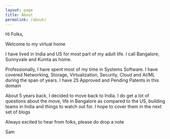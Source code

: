 ```yaml
---
layout: page
title: About
permalink: /about/
---
```


Hi Folks,

Welcome to my virtual home

I have lived in India and US for most part of my adult life. I call Bangalore, Sunnyvale and Kumta as home.

Professionally, I have spent most of my time in Systems Software. I have covered Networking, Storage, Virtualization, Security, Cloud and AI/ML during the span of years. I have 25 Approved and Pending Patents in this domain

About 5 years back, I decided to move back to India. I do get a lot of questions about the move, life in Bangalore as compared to the US, building teams in India and things to watch out for. I hope to cover them in the next set of blogs

Always excited to hear from folks, please do drop a note

Sam

